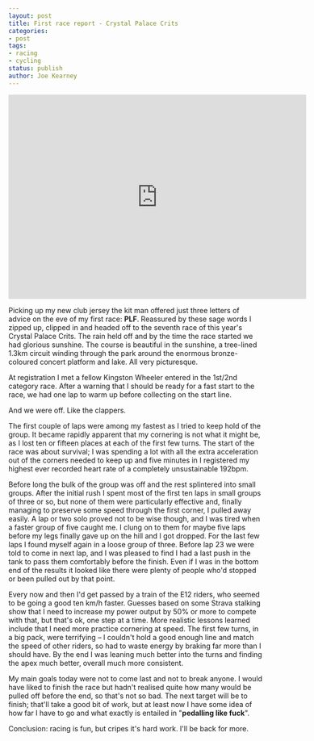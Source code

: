 ```yaml
---
layout: post
title: First race report - Crystal Palace Crits
categories:
- post
tags:
- racing
- cycling
status: publish
author: Joe Kearney
---
```


<iframe height='405' width='590' frameborder='0' allowtransparency='true' scrolling='no' src='http://app.strava.com/activities/61260282/embed/062d319e339fe4d56f0dd61a3154016d79c9b398' class="inline-image-right"></iframe>

Picking up my new club jersey the kit man offered just three letters of advice on the eve of my first race: **PLF**. Reassured by these sage words I zipped up, clipped in and headed off to the seventh race of this year's Crystal Palace Crits. The rain held off and by the time the race started we had glorious sunshine. The course is beautiful in the sunshine, a tree-lined 1.3km circuit winding through the park around the enormous bronze-coloured concert platform and lake. All very picturesque.

At registration I met a fellow Kingston Wheeler entered in the 1st/2nd category race. After a warning that I should be ready for a fast start to the race, we had one lap to warm up before collecting on the start line.

And we were off. Like the clappers.

The first couple of laps were among my fastest as I tried to keep hold of the group. It became rapidly apparent that my cornering is not what it might be, as I lost ten or fifteen places at each of the first few turns. The start of the race was about survival; I was spending a lot with all the extra acceleration out of the corners needed to keep up and five minutes in I registered my highest ever recorded heart rate of a completely unsustainable 192bpm.

Before long the bulk of the group was off and the rest splintered into small groups. After the initial rush I spent most of the first ten laps in small groups of three or so, but none of them were particularly effective and, finally managing to preserve some speed through the first corner, I pulled away easily. A lap or two solo proved not to be wise though, and I was tired when a faster group of five caught me. I clung on to them for maybe five laps before my legs finally gave up on the hill and I got dropped. For the last few laps I found myself again in a loose group of three. Before lap 23 we were told to come in next lap, and I was pleased to find I had a last push in the tank to pass them comfortably before the finish. Even if I was in the bottom end of the results it looked like there were plenty of people who'd stopped or been pulled out by that point.

Every now and then I'd get passed by a train of the E12 riders, who seemed to be going a good ten km/h faster. Guesses based on some Strava stalking show that I need to increase my power output by 50% or more to compete with that, but that's ok, one step at a time. More realistic lessons learned include that I need more practice cornering at speed. The first few turns, in a big pack, were terrifying – I couldn't hold a good enough line and match the speed of other riders, so had to waste energy by braking far more than I should have. By the end I was leaning much better into the turns and finding the apex much better, overall much more consistent.

My main goals today were not to come last and not to break anyone. I would have liked to finish the race but hadn't realised quite how many would be pulled off before the end, so that's not so bad. The next target will be to finish; that'll take a good bit of work, but at least now I have some idea of how far I have to go and what exactly is entailed in "**pedalling like fuck**".

Conclusion: racing is fun, but cripes it's hard work. I'll be back for more.
